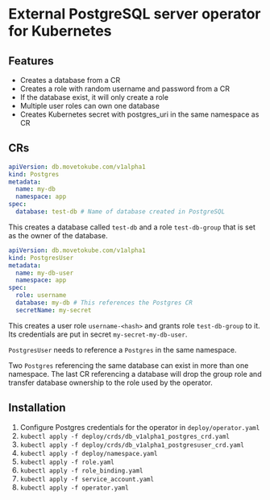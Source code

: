 # External PostgreSQL server operator for Kubernetes

## Features
* Creates a database from a CR
* Creates a role with random username and password from a CR
* If the database exist, it will only create a role
* Multiple user roles can own one database
* Creates Kubernetes secret with postgres_uri in the same namespace as CR

## CRs
```yaml
apiVersion: db.movetokube.com/v1alpha1
kind: Postgres
metadata:
  name: my-db
  namespace: app
spec:
  database: test-db # Name of database created in PostgreSQL
```

This creates a database called `test-db` and a role `test-db-group` that is set as the owner of the database.

```yaml
apiVersion: db.movetokube.com/v1alpha1
kind: PostgresUser
metadata:
  name: my-db-user
  namespace: app
spec:
  role: username
  database: my-db # This references the Postgres CR
  secretName: my-secret
```

This creates a user role `username-<hash>` and grants role `test-db-group` to it. Its credentials are put in secret `my-secret-my-db-user`.

`PostgresUser` needs to reference a `Postgres` in the same namespace.

Two `Postgres` referencing the same database can exist in more than one namespace. The last CR referencing a database will drop the group role and transfer database ownership to the role used by the operator.

## Installation

1. Configure Postgres credentials for the operator in `deploy/operator.yaml` 
2. `kubectl apply -f deploy/crds/db_v1alpha1_postgres_crd.yaml`
3. `kubectl apply -f deploy/crds/db_v1alpha1_postgresuser_crd.yaml`
4. `kubectl apply -f deploy/namespace.yaml`
5. `kubectl apply -f role.yaml`
6. `kubectl apply -f role_binding.yaml`
7. `kubectl apply -f service_account.yaml`
8. `kubectl apply -f operator.yaml`

